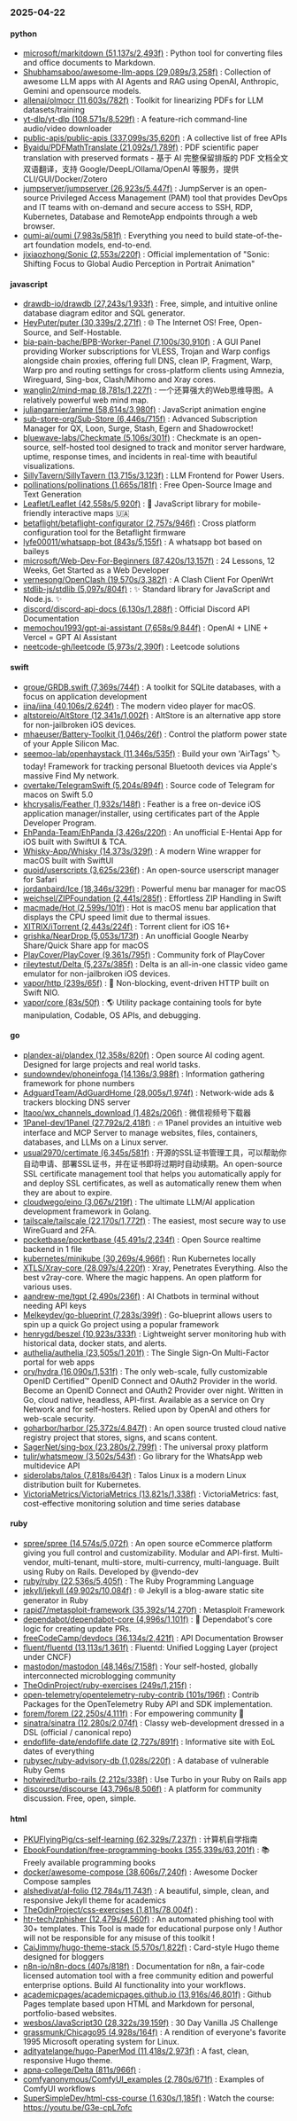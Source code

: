 ### 2025-04-22

#### python
* [microsoft/markitdown (51,137s/2,493f)](https://github.com/microsoft/markitdown) : Python tool for converting files and office documents to Markdown.
* [Shubhamsaboo/awesome-llm-apps (29,089s/3,258f)](https://github.com/Shubhamsaboo/awesome-llm-apps) : Collection of awesome LLM apps with AI Agents and RAG using OpenAI, Anthropic, Gemini and opensource models.
* [allenai/olmocr (11,603s/782f)](https://github.com/allenai/olmocr) : Toolkit for linearizing PDFs for LLM datasets/training
* [yt-dlp/yt-dlp (108,571s/8,529f)](https://github.com/yt-dlp/yt-dlp) : A feature-rich command-line audio/video downloader
* [public-apis/public-apis (337,099s/35,620f)](https://github.com/public-apis/public-apis) : A collective list of free APIs
* [Byaidu/PDFMathTranslate (21,092s/1,789f)](https://github.com/Byaidu/PDFMathTranslate) : PDF scientific paper translation with preserved formats - 基于 AI 完整保留排版的 PDF 文档全文双语翻译，支持 Google/DeepL/Ollama/OpenAI 等服务，提供 CLI/GUI/Docker/Zotero
* [jumpserver/jumpserver (26,923s/5,447f)](https://github.com/jumpserver/jumpserver) : JumpServer is an open-source Privileged Access Management (PAM) tool that provides DevOps and IT teams with on-demand and secure access to SSH, RDP, Kubernetes, Database and RemoteApp endpoints through a web browser.
* [oumi-ai/oumi (7,983s/581f)](https://github.com/oumi-ai/oumi) : Everything you need to build state-of-the-art foundation models, end-to-end.
* [jixiaozhong/Sonic (2,553s/220f)](https://github.com/jixiaozhong/Sonic) : Official implementation of "Sonic: Shifting Focus to Global Audio Perception in Portrait Animation"

#### javascript
* [drawdb-io/drawdb (27,243s/1,933f)](https://github.com/drawdb-io/drawdb) : Free, simple, and intuitive online database diagram editor and SQL generator.
* [HeyPuter/puter (30,339s/2,271f)](https://github.com/HeyPuter/puter) : 🌐 The Internet OS! Free, Open-Source, and Self-Hostable.
* [bia-pain-bache/BPB-Worker-Panel (7,100s/30,910f)](https://github.com/bia-pain-bache/BPB-Worker-Panel) : A GUI Panel providing Worker subscriptions for VLESS, Trojan and Warp configs alongside chain proxies, offering full DNS, clean IP, Fragment, Warp, Warp pro and routing settings for cross-platform clients using Amnezia, Wireguard, Sing-box, Clash/Mihomo and Xray cores.
* [wanglin2/mind-map (8,781s/1,227f)](https://github.com/wanglin2/mind-map) : 一个还算强大的Web思维导图。A relatively powerful web mind map.
* [juliangarnier/anime (58,614s/3,980f)](https://github.com/juliangarnier/anime) : JavaScript animation engine
* [sub-store-org/Sub-Store (6,446s/715f)](https://github.com/sub-store-org/Sub-Store) : Advanced Subscription Manager for QX, Loon, Surge, Stash, Egern and Shadowrocket!
* [bluewave-labs/Checkmate (5,106s/301f)](https://github.com/bluewave-labs/Checkmate) : Checkmate is an open-source, self-hosted tool designed to track and monitor server hardware, uptime, response times, and incidents in real-time with beautiful visualizations.
* [SillyTavern/SillyTavern (13,715s/3,123f)](https://github.com/SillyTavern/SillyTavern) : LLM Frontend for Power Users.
* [pollinations/pollinations (1,665s/181f)](https://github.com/pollinations/pollinations) : Free Open-Source Image and Text Generation
* [Leaflet/Leaflet (42,558s/5,920f)](https://github.com/Leaflet/Leaflet) : 🍃 JavaScript library for mobile-friendly interactive maps 🇺🇦
* [betaflight/betaflight-configurator (2,757s/946f)](https://github.com/betaflight/betaflight-configurator) : Cross platform configuration tool for the Betaflight firmware
* [lyfe00011/whatsapp-bot (843s/5,155f)](https://github.com/lyfe00011/whatsapp-bot) : A whatsapp bot based on baileys
* [microsoft/Web-Dev-For-Beginners (87,420s/13,157f)](https://github.com/microsoft/Web-Dev-For-Beginners) : 24 Lessons, 12 Weeks, Get Started as a Web Developer
* [vernesong/OpenClash (19,570s/3,382f)](https://github.com/vernesong/OpenClash) : A Clash Client For OpenWrt
* [stdlib-js/stdlib (5,097s/804f)](https://github.com/stdlib-js/stdlib) : ✨ Standard library for JavaScript and Node.js. ✨
* [discord/discord-api-docs (6,130s/1,288f)](https://github.com/discord/discord-api-docs) : Official Discord API Documentation
* [memochou1993/gpt-ai-assistant (7,658s/9,844f)](https://github.com/memochou1993/gpt-ai-assistant) : OpenAI + LINE + Vercel = GPT AI Assistant
* [neetcode-gh/leetcode (5,973s/2,390f)](https://github.com/neetcode-gh/leetcode) : Leetcode solutions

#### swift
* [groue/GRDB.swift (7,369s/744f)](https://github.com/groue/GRDB.swift) : A toolkit for SQLite databases, with a focus on application development
* [iina/iina (40,106s/2,624f)](https://github.com/iina/iina) : The modern video player for macOS.
* [altstoreio/AltStore (12,341s/1,002f)](https://github.com/altstoreio/AltStore) : AltStore is an alternative app store for non-jailbroken iOS devices.
* [mhaeuser/Battery-Toolkit (1,046s/26f)](https://github.com/mhaeuser/Battery-Toolkit) : Control the platform power state of your Apple Silicon Mac.
* [seemoo-lab/openhaystack (11,346s/535f)](https://github.com/seemoo-lab/openhaystack) : Build your own 'AirTags' 🏷 today! Framework for tracking personal Bluetooth devices via Apple's massive Find My network.
* [overtake/TelegramSwift (5,204s/894f)](https://github.com/overtake/TelegramSwift) : Source code of Telegram for macos on Swift 5.0
* [khcrysalis/Feather (1,932s/148f)](https://github.com/khcrysalis/Feather) : Feather is a free on-device iOS application manager/installer, using certificates part of the Apple Developer Program.
* [EhPanda-Team/EhPanda (3,426s/220f)](https://github.com/EhPanda-Team/EhPanda) : An unofficial E-Hentai App for iOS built with SwiftUI & TCA.
* [Whisky-App/Whisky (14,373s/329f)](https://github.com/Whisky-App/Whisky) : A modern Wine wrapper for macOS built with SwiftUI
* [quoid/userscripts (3,625s/236f)](https://github.com/quoid/userscripts) : An open-source userscript manager for Safari
* [jordanbaird/Ice (18,346s/329f)](https://github.com/jordanbaird/Ice) : Powerful menu bar manager for macOS
* [weichsel/ZIPFoundation (2,441s/285f)](https://github.com/weichsel/ZIPFoundation) : Effortless ZIP Handling in Swift
* [macmade/Hot (2,599s/101f)](https://github.com/macmade/Hot) : Hot is macOS menu bar application that displays the CPU speed limit due to thermal issues.
* [XITRIX/iTorrent (2,443s/224f)](https://github.com/XITRIX/iTorrent) : Torrent client for iOS 16+
* [grishka/NearDrop (5,053s/173f)](https://github.com/grishka/NearDrop) : An unofficial Google Nearby Share/Quick Share app for macOS
* [PlayCover/PlayCover (9,361s/795f)](https://github.com/PlayCover/PlayCover) : Community fork of PlayCover
* [rileytestut/Delta (5,237s/385f)](https://github.com/rileytestut/Delta) : Delta is an all-in-one classic video game emulator for non-jailbroken iOS devices.
* [vapor/http (239s/65f)](https://github.com/vapor/http) : 🚀 Non-blocking, event-driven HTTP built on Swift NIO.
* [vapor/core (83s/50f)](https://github.com/vapor/core) : 🌎 Utility package containing tools for byte manipulation, Codable, OS APIs, and debugging.

#### go
* [plandex-ai/plandex (12,358s/820f)](https://github.com/plandex-ai/plandex) : Open source AI coding agent. Designed for large projects and real world tasks.
* [sundowndev/phoneinfoga (14,136s/3,988f)](https://github.com/sundowndev/phoneinfoga) : Information gathering framework for phone numbers
* [AdguardTeam/AdGuardHome (28,005s/1,974f)](https://github.com/AdguardTeam/AdGuardHome) : Network-wide ads & trackers blocking DNS server
* [ltaoo/wx_channels_download (1,482s/206f)](https://github.com/ltaoo/wx_channels_download) : 微信视频号下载器
* [1Panel-dev/1Panel (27,792s/2,418f)](https://github.com/1Panel-dev/1Panel) : 🔥 1Panel provides an intuitive web interface and MCP Server to manage websites, files, containers, databases, and LLMs on a Linux server.
* [usual2970/certimate (6,345s/581f)](https://github.com/usual2970/certimate) : 开源的SSL证书管理工具，可以帮助你自动申请、部署SSL证书，并在证书即将过期时自动续期。An open-source SSL certificate management tool that helps you automatically apply for and deploy SSL certificates, as well as automatically renew them when they are about to expire.
* [cloudwego/eino (3,067s/219f)](https://github.com/cloudwego/eino) : The ultimate LLM/AI application development framework in Golang.
* [tailscale/tailscale (22,170s/1,772f)](https://github.com/tailscale/tailscale) : The easiest, most secure way to use WireGuard and 2FA.
* [pocketbase/pocketbase (45,491s/2,234f)](https://github.com/pocketbase/pocketbase) : Open Source realtime backend in 1 file
* [kubernetes/minikube (30,269s/4,966f)](https://github.com/kubernetes/minikube) : Run Kubernetes locally
* [XTLS/Xray-core (28,097s/4,220f)](https://github.com/XTLS/Xray-core) : Xray, Penetrates Everything. Also the best v2ray-core. Where the magic happens. An open platform for various uses.
* [aandrew-me/tgpt (2,490s/236f)](https://github.com/aandrew-me/tgpt) : AI Chatbots in terminal without needing API keys
* [Melkeydev/go-blueprint (7,283s/399f)](https://github.com/Melkeydev/go-blueprint) : Go-blueprint allows users to spin up a quick Go project using a popular framework
* [henrygd/beszel (10,923s/333f)](https://github.com/henrygd/beszel) : Lightweight server monitoring hub with historical data, docker stats, and alerts.
* [authelia/authelia (23,505s/1,201f)](https://github.com/authelia/authelia) : The Single Sign-On Multi-Factor portal for web apps
* [ory/hydra (16,090s/1,531f)](https://github.com/ory/hydra) : The only web-scale, fully customizable OpenID Certified™ OpenID Connect and OAuth2 Provider in the world. Become an OpenID Connect and OAuth2 Provider over night. Written in Go, cloud native, headless, API-first. Available as a service on Ory Network and for self-hosters. Relied upon by OpenAI and others for web-scale security.
* [goharbor/harbor (25,372s/4,847f)](https://github.com/goharbor/harbor) : An open source trusted cloud native registry project that stores, signs, and scans content.
* [SagerNet/sing-box (23,280s/2,799f)](https://github.com/SagerNet/sing-box) : The universal proxy platform
* [tulir/whatsmeow (3,502s/543f)](https://github.com/tulir/whatsmeow) : Go library for the WhatsApp web multidevice API
* [siderolabs/talos (7,818s/643f)](https://github.com/siderolabs/talos) : Talos Linux is a modern Linux distribution built for Kubernetes.
* [VictoriaMetrics/VictoriaMetrics (13,821s/1,338f)](https://github.com/VictoriaMetrics/VictoriaMetrics) : VictoriaMetrics: fast, cost-effective monitoring solution and time series database

#### ruby
* [spree/spree (14,574s/5,072f)](https://github.com/spree/spree) : An open source eCommerce platform giving you full control and customizability. Modular and API-first. Multi-vendor, multi-tenant, multi-store, multi-currency, multi-language. Built using Ruby on Rails. Developed by @vendo-dev
* [ruby/ruby (22,536s/5,405f)](https://github.com/ruby/ruby) : The Ruby Programming Language
* [jekyll/jekyll (49,902s/10,084f)](https://github.com/jekyll/jekyll) : 🌐 Jekyll is a blog-aware static site generator in Ruby
* [rapid7/metasploit-framework (35,392s/14,270f)](https://github.com/rapid7/metasploit-framework) : Metasploit Framework
* [dependabot/dependabot-core (4,996s/1,101f)](https://github.com/dependabot/dependabot-core) : 🤖 Dependabot's core logic for creating update PRs.
* [freeCodeCamp/devdocs (36,134s/2,421f)](https://github.com/freeCodeCamp/devdocs) : API Documentation Browser
* [fluent/fluentd (13,113s/1,361f)](https://github.com/fluent/fluentd) : Fluentd: Unified Logging Layer (project under CNCF)
* [mastodon/mastodon (48,146s/7,158f)](https://github.com/mastodon/mastodon) : Your self-hosted, globally interconnected microblogging community
* [TheOdinProject/ruby-exercises (249s/1,215f)](https://github.com/TheOdinProject/ruby-exercises) : 
* [open-telemetry/opentelemetry-ruby-contrib (101s/196f)](https://github.com/open-telemetry/opentelemetry-ruby-contrib) : Contrib Packages for the OpenTelemetry Ruby API and SDK implementation.
* [forem/forem (22,250s/4,111f)](https://github.com/forem/forem) : For empowering community 🌱
* [sinatra/sinatra (12,280s/2,074f)](https://github.com/sinatra/sinatra) : Classy web-development dressed in a DSL (official / canonical repo)
* [endoflife-date/endoflife.date (2,727s/891f)](https://github.com/endoflife-date/endoflife.date) : Informative site with EoL dates of everything
* [rubysec/ruby-advisory-db (1,028s/220f)](https://github.com/rubysec/ruby-advisory-db) : A database of vulnerable Ruby Gems
* [hotwired/turbo-rails (2,212s/338f)](https://github.com/hotwired/turbo-rails) : Use Turbo in your Ruby on Rails app
* [discourse/discourse (43,796s/8,506f)](https://github.com/discourse/discourse) : A platform for community discussion. Free, open, simple.

#### html
* [PKUFlyingPig/cs-self-learning (62,329s/7,237f)](https://github.com/PKUFlyingPig/cs-self-learning) : 计算机自学指南
* [EbookFoundation/free-programming-books (355,339s/63,201f)](https://github.com/EbookFoundation/free-programming-books) : 📚 Freely available programming books
* [docker/awesome-compose (38,606s/7,240f)](https://github.com/docker/awesome-compose) : Awesome Docker Compose samples
* [alshedivat/al-folio (12,784s/11,743f)](https://github.com/alshedivat/al-folio) : A beautiful, simple, clean, and responsive Jekyll theme for academics
* [TheOdinProject/css-exercises (1,811s/78,004f)](https://github.com/TheOdinProject/css-exercises) : 
* [htr-tech/zphisher (12,479s/4,560f)](https://github.com/htr-tech/zphisher) : An automated phishing tool with 30+ templates. This Tool is made for educational purpose only ! Author will not be responsible for any misuse of this toolkit !
* [CaiJimmy/hugo-theme-stack (5,570s/1,822f)](https://github.com/CaiJimmy/hugo-theme-stack) : Card-style Hugo theme designed for bloggers
* [n8n-io/n8n-docs (407s/818f)](https://github.com/n8n-io/n8n-docs) : Documentation for n8n, a fair-code licensed automation tool with a free community edition and powerful enterprise options. Build AI functionality into your workflows.
* [academicpages/academicpages.github.io (13,916s/46,801f)](https://github.com/academicpages/academicpages.github.io) : Github Pages template based upon HTML and Markdown for personal, portfolio-based websites.
* [wesbos/JavaScript30 (28,322s/39,159f)](https://github.com/wesbos/JavaScript30) : 30 Day Vanilla JS Challenge
* [grassmunk/Chicago95 (4,928s/164f)](https://github.com/grassmunk/Chicago95) : A rendition of everyone's favorite 1995 Microsoft operating system for Linux.
* [adityatelange/hugo-PaperMod (11,418s/2,973f)](https://github.com/adityatelange/hugo-PaperMod) : A fast, clean, responsive Hugo theme.
* [apna-college/Delta (811s/966f)](https://github.com/apna-college/Delta) : 
* [comfyanonymous/ComfyUI_examples (2,780s/671f)](https://github.com/comfyanonymous/ComfyUI_examples) : Examples of ComfyUI workflows
* [SuperSimpleDev/html-css-course (1,630s/1,185f)](https://github.com/SuperSimpleDev/html-css-course) : Watch the course: https://youtu.be/G3e-cpL7ofc
